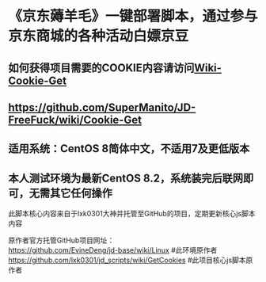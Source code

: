 # 《京东薅羊毛》一键部署脚本，通过参与京东商城的各种活动白嫖京豆
## 如何获得项目需要的COOKIE内容请访问[Wiki-Cookie-Get](https://github.com/SuperManito/JD-FreeFuck/wiki/Cookie-Get)
## https://github.com/SuperManito/JD-FreeFuck/wiki/Cookie-Get
## 适用系统：CentOS 8简体中文，不适用7及更低版本
## 本人测试环境为最新CentOS 8.2，系统装完后联网即可，无需其它任何操作

此脚本核心内容来自于lxk0301大神并托管至GitHub的项目，定期更新核心js脚本内容

原作者官方托管GitHub项目网址：\
https://github.com/EvineDeng/jd-base/wiki/Linux        #此环境原作者\
https://github.com/lxk0301/jd_scripts/wiki/GetCookies  #此项目核心js脚本原作者

